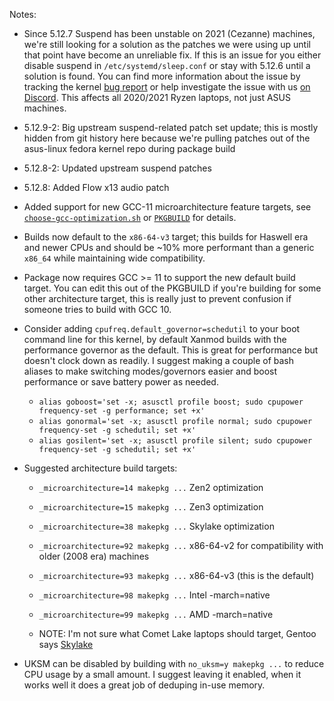 
Notes:

  - Since 5.12.7 Suspend has been unstable on 2021 (Cezanne) machines, we're still looking for a solution as the patches we were using up until that point have become an unreliable fix. If this is an issue for you either disable suspend in `/etc/systemd/sleep.conf` or stay with 5.12.6 until a solution is found. You can find more information about the issue by tracking the kernel [bug report](https://gitlab.freedesktop.org/drm/amd/-/issues/1230#note_947255) or help investigate the issue with us [on Discord](https://discord.gg/JW7yywZn). This affects all 2020/2021 Ryzen laptops, not just ASUS machines.

  - 5.12.9-2: Big upstream suspend-related patch set update; this is mostly hidden from git history here because we're pulling patches out of the asus-linux fedora kernel repo during package build
  - 5.12.8-2: Updated upstream suspend patches
  - 5.12.8: Added Flow x13 audio patch
  - Added support for new GCC-11 microarchitecture feature targets, see [`choose-gcc-optimization.sh`](choose-gcc-optimization.sh) or [`PKGBUILD`](PKGBUILD) for details.
  - Builds now default to the `x86-64-v3` target; this builds for Haswell era and newer CPUs and should be ~10% more performant than a generic `x86_64` while maintaining wide compatibility.
  - Package now requires GCC >= 11 to support the new default build target. You can edit this out of the PKGBUILD if you're building for some other architecture target, this is really just to prevent confusion if someone tries to build with GCC 10.
  - Consider adding `cpufreq.default_governor=schedutil` to your boot command line for this kernel, by default Xanmod builds with the performance governor as the default. This is great for performance but doesn't clock down as readily. I suggest making a couple of bash aliases to make switching modes/governors easier and boost performance or save battery power as needed.

    * `alias goboost='set -x; asusctl profile boost; sudo cpupower frequency-set -g performance; set +x'`
    * `alias gonormal='set -x; asusctl profile normal; sudo cpupower frequency-set -g schedutil; set +x'`
    * `alias gosilent='set -x; asusctl profile silent; sudo cpupower frequency-set -g schedutil; set +x'`

  - Suggested architecture build targets:

    * `_microarchitecture=14 makepkg ...` Zen2 optimization
    * `_microarchitecture=15 makepkg ...` Zen3 optimization
    * `_microarchitecture=38 makepkg ...` Skylake optimization
    * `_microarchitecture=92 makepkg ...` x86-64-v2 for compatibility with older (2008 era) machines
    * `_microarchitecture=93 makepkg ...` x86-64-v3 (this is the default)
    * `_microarchitecture=98 makepkg ...` Intel -march=native
    * `_microarchitecture=99 makepkg ...` AMD -march=native 

    * NOTE: I'm not sure what Comet Lake laptops should target, Gentoo says [Skylake](https://wiki.gentoo.org/wiki/Safe_CFLAGS#Skylake.2C_Kaby_Lake.2C_Kaby_Lake_R.2C_Coffee_Lake.2C_Comet_Lake)

  - UKSM can be disabled by building with `no_uksm=y makepkg ...` to reduce CPU usage by a small amount. I suggest leaving it enabled, when it works well it does a great job of deduping in-use memory.
